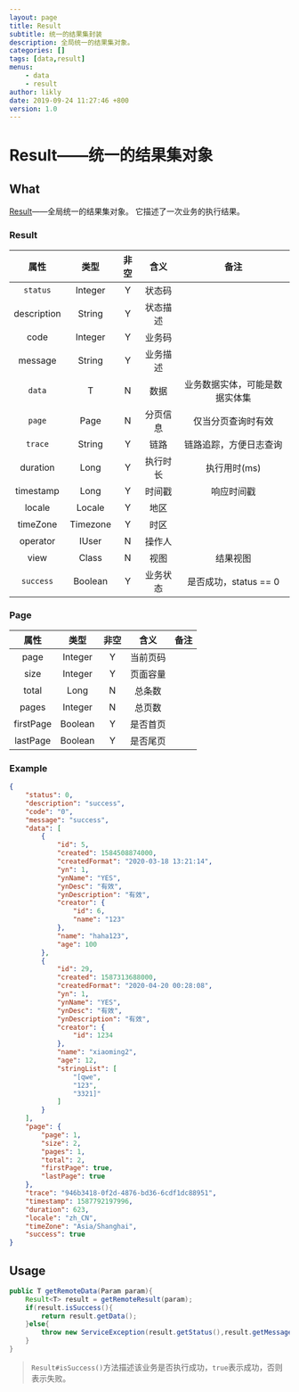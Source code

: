 ```yaml
---
layout: page
title: Result
subtitle: 统一的结果集封装
description: 全局统一的结果集对象。
categories: []
tags: [data,result]
menus:
    - data
    - result
author: likly
date: 2019-09-24 11:27:46 +800
version: 1.0
---
```


# Result——统一的结果集对象

## What

[Result](/final-data/final-data-context/src/main/java/org/finalframework/data/result/Result.java)——全局统一的结果集对象。
它描述了一次业务的执行结果。

### Result

|   属性    |  类型   | 非空 |   含义   | 备注 |
| :-------: | :-----: | :--: | :------: | :--: |
|  `status`  | Integer |  Y   |  状态码  |      |
|  description  | String  |  Y   | 状态描述 |      |
|  code   | Integer |  Y   |  业务码  |      |
|  message  | String  |  Y   | 业务描述 |      |
|   `data`  |    T    |  N   |   数据   | 业务数据实体，可能是数据实体集 |
|   `page`  |    Page    |  N   |   分页信息   | 仅当分页查询时有效 |
|   `trace`   | String  |  Y   |   链路   | 链路追踪，方便日志查询 |
| duration |  Long   |  Y   |  执行时长  | 执行用时(ms) |
| timestamp |  Long   |  Y   |  时间戳  | 响应时间戳 |
| locale |  Locale   |  Y   |  地区  |  |
| timeZone |  Timezone   |  Y   |  时区  |  |
| operator |  IUser   |  N   |  操作人  |  |
| view |  Class  |  N  |  视图  | 结果视图 |
| `success` |  Boolean  |  Y   |  业务状态  | 是否成功，status == 0 |


### Page

|   属性    |  类型   | 非空 |   含义   | 备注 |
| :-------: | :-----: | :--: | :------: | :--: |
|   page    | Integer |  Y   | 当前页码 |      |
|   size    | Integer |  Y   | 页面容量 |      |
|   total   | Long |  N   |  总条数  |      |
|   pages   | Integer |  N   |  总页数  |      |
| firstPage | Boolean |  Y   | 是否首页 |      |
| lastPage  | Boolean |  Y   | 是否尾页 |      |


### Example

```json
{
    "status": 0,
    "description": "success",
    "code": "0",
    "message": "success",
    "data": [
        {
            "id": 5,
            "created": 1584508874000,
            "createdFormat": "2020-03-18 13:21:14",
            "yn": 1,
            "ynName": "YES",
            "ynDesc": "有效",
            "ynDescription": "有效",
            "creator": {
                "id": 6,
                "name": "123"
            },
            "name": "haha123",
            "age": 100
        },
        {
            "id": 29,
            "created": 1587313688000,
            "createdFormat": "2020-04-20 00:28:08",
            "yn": 1,
            "ynName": "YES",
            "ynDesc": "有效",
            "ynDescription": "有效",
            "creator": {
                "id": 1234
            },
            "name": "xiaoming2",
            "age": 12,
            "stringList": [
                "[qwe",
                "123",
                "3321]"
            ]
        }
    ],
    "page": {
        "page": 1,
        "size": 2,
        "pages": 1,
        "total": 2,
        "firstPage": true,
        "lastPage": true
    },
    "trace": "946b3418-0f2d-4876-bd36-6cdf1dc88951",
    "timestamp": 1587792197996,
    "duration": 623,
    "locale": "zh_CN",
    "timeZone": "Asia/Shanghai",
    "success": true
}
```

## Usage

```java
public T getRemoteData(Param param){
    Result<T> result = getRemoteResult(param);
    if(result.isSuccess(){
        return result.getData();
    }else{
        throw new ServiceException(result.getStatus(),result.getMessage());
    }
}
```

> `Result#isSuccess()`方法描述该业务是否执行成功，`true`表示成功，否则表示失败。

